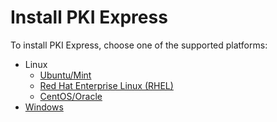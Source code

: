 ﻿# Install PKI Express

To install PKI Express, choose one of the supported platforms:

* Linux
  * [Ubuntu/Mint](linux-ubuntu.md)
  * [Red Hat Enterprise Linux (RHEL)](linux-redhat.md)
  * [CentOS/Oracle](linux-centos.md)
* [Windows](windows.md)
